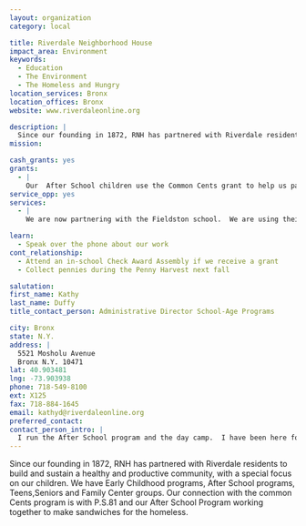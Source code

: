 ```yaml
---
layout: organization
category: local

title: Riverdale Neighborhood House
impact_area: Environment
keywords: 
  - Education
  - The Environment
  - The Homeless and Hungry
location_services: Bronx
location_offices: Bronx
website: www.riverdaleonline.org

description: |
  Since our founding in 1872, RNH has partnered with Riverdale residents to build and sustain a healthy and productive community, with a special focus on our children.  We have Early Childhood programs, After School programs, Teens,Seniors and Family Center groups.  Our connection with the common Cents program is with P.S.81 and our After School Program working together to make sandwiches for the homeless.
mission: 

cash_grants: yes
grants: 
  - |
    Our  After School children use the Common Cents grant to help us pay for the cold cuts, bread etc. that we use each week to make sandwiches for the homeless.  These sandwiches are picked up by volunteers who then distribute them at the 242nd Street train station each weekend.  $100-$200 
service_opp: yes
services: 
  - |
    We are now partnering with the Fieldston school.  We are using their students to help ours with tutoring.  We also allow students from the local schools to fulfill their community service hours here.  We also allow local college students to use our program as the work-study program approved by Manhattan College.

learn: 
  - Speak over the phone about our work
cont_relationship: 
  - Attend an in-school Check Award Assembly if we receive a grant
  - Collect pennies during the Penny Harvest next fall

salutation: 
first_name: Kathy
last_name: Duffy
title_contact_person: Administrative Director School-Age Programs

city: Bronx
state: N.Y.
address: |
  5521 Mosholu Avenue  
  Bronx N.Y. 10471
lat: 40.903481
lng: -73.903938
phone: 718-549-8100
ext: X125
fax: 718-884-1645
email: kathyd@riverdaleonline.org
preferred_contact: 
contact_person_intro: |
  I run the After School program and the day camp.  I have been here for 20 years starting on Halloween.  I have only worked with the Penny Harvest for the last 4 years.
---
```

Since our founding in 1872, RNH has partnered with Riverdale residents to build and sustain a healthy and productive community, with a special focus on our children.  We have Early Childhood programs, After School programs, Teens,Seniors and Family Center groups.  Our connection with the common Cents program is with P.S.81 and our After School Program working together to make sandwiches for the homeless.